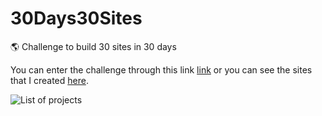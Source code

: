 # 30Days30Sites
:earth_americas: Challenge to build 30 sites in 30 days

You can enter the challenge through this link [link](https://www.subscribepage.com/30days30sites) or you can see the sites that I created [here](https://crisgon.github.io/30Days30Sites/projects/index.html). 


![List of projects](https://i.imgur.com/JVXneRx.png)
